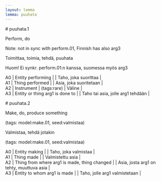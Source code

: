 ```yaml
---
layout: lemma
lemma: puuhata
---
```


<div class="sense">
# <span class="sensename">puuhata.1</span>

<span class="description">Perform, do</span>

Note: not in sync with perform.01, Finnish has also arg3

<span class="description">Toimittaa, toimia, tehdä, puuhata</span>

Huom! Ei synkr. perform.01:n kanssa, suomessa myös arg3

A0 | Entity performing |   | Taho, joka suorittaa |  
A1 | Thing performed |   | Asia, joka suoritetaan |  
A2 | Instrument | (tags:rare) | Väline |  
A3 | Entity or thing arg1 is done to |   | Taho tai asia, jolle arg1 tehdään |  

</div>

<div class="sense">
# <span class="sensename">puuhata.2</span>

<span class="description">Make, do, produce something</span>

(tags: model:make.01, seed:valmistaa)

<span class="description">Valmistaa, tehdä jotakin</span>

(tags: model:make.01, seed:valmistaa)

A0 | Entity making |   | Taho, joka valmistaa |  
A1 | Thing made |   | Valmistettu asia |  
A2 | Thing from where arg1 is made, thing changed |   | Asia, josta arg1 on tehty, muuttuva asia |  
A3 | Entity to whom arg1 is made |   | Taho, jolle arg1 valmistetaan |  

</div>

